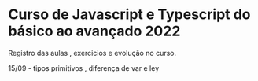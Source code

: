 # Curso de Javascript e Typescript do básico ao avançado 2022

Registro das aulas , exercicios e evolução no curso.

15/09 - tipos primitivos , diferença de var e ley
